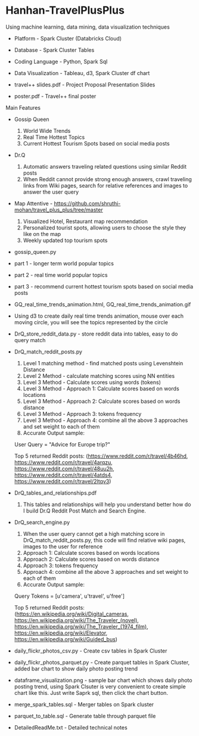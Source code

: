 # Hanhan-TravelPlusPlus
Using machine learning, data mining, data visualization techniques

* Platform - Spark Cluster (Databricks Cloud)
* Database - Spark Cluster Tables
* Coding Language - Python, Spark Sql
* Data Visualization - Tableau, d3, Spark Cluster df chart

* travel++ slides.pdf - Project Proposal Presentation Slides
* poster.pdf - Travel++ final poster


Main Features


* Gossip Queen
  1. World Wide Trends
  2. Real Time Hottest Topics
  3. Current Hottest Tourism Spots based on social media posts
 
* Dr.Q
  1. Automatic answers traveling related questions using similar Reddit posts
  2. When Reddit cannot provide strong enough answers, 
       crawl traveling links from Wiki pages, search for relative references and images to answer the user query

* Map Attentive - https://github.com/shruthi-mohan/travel_plus_plus/tree/master
  1. Visualized Hotel, Restaurant map recommendation
  2. Personalized tourist spots, allowing users to choose the style they like on the map
  3. Weekly updated top tourism spots 
  

* gossip_queen.py
 * part 1 - longer term world popular topics
 * part 2 - real time world popular topics
 * part 3 - recommend current hottest tourism spots based on social media posts
 
* GQ_real_time_trends_animation.html, GQ_real_time_trends_animation.gif
 * Using d3 to create daily real time trends animation, mouse over each moving circle, you will see the topics represented by the circle
      

* DrQ_store_reddit_data.py - store reddit data into tables, easy to do query match

* DrQ_match_reddit_posts.py
   1. Level 1 matching method - find matched posts using Levenshtein Distance
   2. Level 2 Method - calculate matching scores using NN entities
   3. Level 3 Method - Calculate scores using words (tokens)
   4. Level 3 Method - Approach 1: Calculate scores based on words locations
   5. Level 3 Method - Approach 2: Calculate scores based on words distance
   6. Level 3 Method - Approach 3: tokens frequency
   7. Level 3 Method - Approach 4: combine all the above 3 approaches and set weight to each of them
   8. Accurate Output sample: 
   
     User Query = "Advice for Europe trip?"
     
     Top 5 returned Reddit posts: (https://www.reddit.com/r/travel/4b46hd, https://www.reddit.com/r/travel/4arqzu, https://www.reddit.com/r/travel/48uu2h, https://www.reddit.com/r/travel/4atds4, https://www.reddit.com/r/travel/2ltqv3)
   
* DrQ_tables_and_relationships.pdf
  1. This tables and relationships will help you understand better how do I build Dr.Q Reddit Post Match and Search Engine.

* DrQ_search_engine.py
   1. When the user query cannot get a high matching score in DrQ_match_reddit_posts.py, this code will find relative wiki pages, images to the user for reference
   2. Approach 1: Calculate scores based on words locations
   3. Approach 2: Calculate scores based on words distance
   4. Approach 3: tokens frequency
   5. Approach 4: combine all the above 3 approaches and set weight to each of them
   6. Accurate Output sample: 
   
     Query Tokens = [u'camera', u'travel', u'free']
     
     Top 5 returned Reddit posts: (https://en.wikipedia.org/wiki/Digital_cameras, https://en.wikipedia.org/wiki/The_Traveler_(novel), https://en.wikipedia.org/wiki/The_Traveler_(1974_film), https://en.wikipedia.org/wiki/Elevator, https://en.wikipedia.org/wiki/Guided_bus)


* daily_flickr_photos_csv.py - Create csv tables in Spark Cluster
* daily_flickr_photos_parquet.py - Create parquet tables in Spark Cluster, added bar chart to show daily photo posting trend
* dataframe_visualization.png - sample bar chart which shows daily photo posting trend, using Spark Clsuter is very convenient to create simple chart like this. Just write Saprk sql, then click the chart button.
* merge_spark_tables.sql - Merger tables on Spark cluster
* parquet_to_table.sql - Generate table through parquet file
* DetailedReadMe.txt - Detailed technical notes
